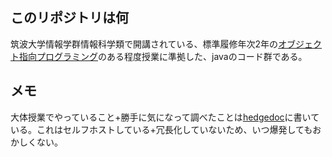 ## このリポジトリは何
筑波大学情報学群情報科学類で開講されている、標準履修年次2年の[オブジェクト指向プログラミング](https://kdb.tsukuba.ac.jp/syllabi/2024/GB13024/jpn)のある程度授業に準拠した、javaのコード群である。
## メモ
大体授業でやっていること+勝手に気になって調べたことは[hedgedoc](https://md.mizuame.app/s/wc8mrL5F8)に書いている。これはセルフホストしている+冗長化していないため、いつ爆発してもおかしくない。
